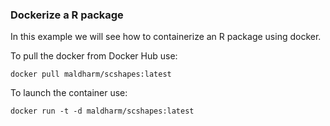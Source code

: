 ### Dockerize a R package 

In this example we will see how to containerize an R package using docker.


To pull the docker from Docker Hub use:

```
docker pull maldharm/scshapes:latest
```

To launch the container use:

``` shell
docker run -t -d maldharm/scshapes:latest
```



